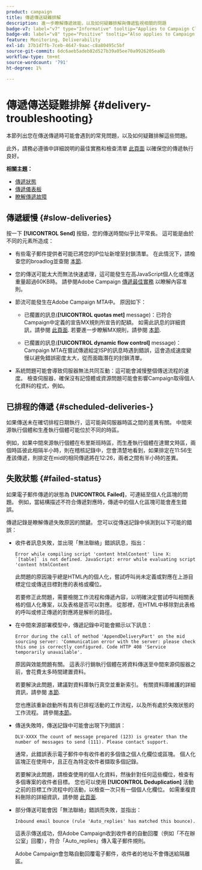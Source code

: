 ```yaml
---
product: campaign
title: 傳遞傳送疑難排解
description: 進一步瞭解傳遞效能，以及如何疑難排解與傳遞監視相關的問題
badge-v7: label="v7" type="Informative" tooltip="Applies to Campaign Classic v7"
badge-v8: label="v8" type="Positive" tooltip="Also applies to Campaign v8"
feature: Monitoring, Deliverability
exl-id: 37b1d7fb-7ceb-4647-9aac-c8a80495c5bf
source-git-commit: 6dc6aeb5adeb82d527b39a05ee70a9926205ea0b
workflow-type: tm+mt
source-wordcount: '791'
ht-degree: 1%

---
```


# 傳遞傳送疑難排解 {#delivery-troubleshooting}



本節列出您在傳送傳遞時可能會遇到的常見問題，以及如何疑難排解這些問題。

此外，請務必遵循中詳細說明的最佳實務和檢查清單 [此頁面](delivery-performances.md) 以確保您的傳遞執行良好。

**相關主題：**

* [傳遞狀態](delivery-statuses.md)
* [傳遞儀表板](delivery-dashboard.md)
* [瞭解傳遞故障](understanding-delivery-failures.md)

## 傳遞緩慢 {#slow-deliveries}

按一下 **[!UICONTROL Send]** 按鈕，您的傳送時間似乎比平常長。 這可能是由於不同的元素所造成：

* 有些電子郵件提供者可能已將您的IP位址新增至封鎖清單。 在此情況下，請檢查您的broadlog並查閱 [本節](about-deliverability.md).

* 您的傳送可能太大而無法快速處理，這可能發生在高JavaScript個人化或傳送重量超過60KB時。 請參閱Adobe Campaign [傳遞最佳實務](delivery-best-practices.md) 以瞭解內容准則。

* 節流可能發生在Adobe Campaign MTA中。 原因如下：

   * 已擱置的訊息(**[!UICONTROL quotas met]** message)：已符合Campaign中定義的宣告MX規則所宣告的配額。 如需此訊息的詳細資訊，請參閱 [此頁面](deliverability-faq.md). 若要進一步瞭解MX規則，請參閱 [本節](../../installation/using/email-deliverability.md#about-mx-rules).

   * 已擱置的訊息(**[!UICONTROL dynamic flow control]** message)： Campaign MTA在嘗試傳遞給定ISP的訊息時遇到錯誤，這會造成速度變慢以避免錯誤密度太大，從而面臨潛在的封鎖清單。

* 系統問題可能會導致伺服器無法共同互動：這可能會減慢整個傳送流程的速度。 檢查伺服器，確保沒有記憶體或資源問題可能會影響Campaign取得個人化資料的程式，例如。

## 已排程的傳遞 {#scheduled-deliveries-}

如果傳送未在確切排程日期執行，這可能與伺服器時區之間的差異有關。 中間來源執行個體和生產執行個體可能位於不同的時區。

例如，如果中間來源執行個體在布里斯班時區，而生產執行個體在達爾文時區，兩個時區彼此相隔半小時，則在稽核記錄中，您會清楚地看到，如果排定在11:56生產該傳遞，則排定在mid的相同傳遞將在12:26，兩者之間有半小時的差異。

## 失敗狀態 {#failed-status}

如果電子郵件傳遞的狀態為 **[!UICONTROL Failed]**，可連結至個人化區塊的問題。 例如，當結構描述不符合傳遞對應時，傳遞中的個人化區塊可能會產生錯誤。

傳遞記錄是瞭解傳遞失敗原因的關鍵。 您可以從傳送記錄中偵測到以下可能的錯誤：

* 收件者訊息失敗，並出現「無法聯絡」錯誤訊息，指出：

   ```
   Error while compiling script 'content htmlContent' line X: `[table]` is not defined. JavaScript: error while evaluating script 'content htmlContent
   ```

   此問題的原因幾乎總是HTML內的個人化，嘗試呼叫尚未定義或對應在上游目標定位或傳送目標對應的表格或欄位。

   若要修正此問題，需要檢閱工作流程和傳遞內容，以明確決定嘗試呼叫相關表格的個人化專案，以及表格是否可以對應。 從那裡，在HTML中移除對此表格的呼叫或修正傳遞的對應將是解析的路徑。

* 在中間來源部署模型中，傳遞記錄中可能會顯示以下訊息：

   ```
   Error during the call of method 'AppendDeliveryPart' on the mid sourcing server: 'Communication error with the server: please check this one is correctly configured. Code HTTP 408 'Service temporarily unavailable'.
   ```

   原因與效能問題有關。 這表示行銷執行個體在將資料傳送至中間來源伺服器之前，會花費太多時間建置資料。

   若要解決此問題，建議對資料庫執行真空並重新索引。 有關資料庫維護的詳細資訊，請參閱 [本節](../../production/using/recommendations.md).

   您也應該重新啟動所有具有已排程活動的工作流程，以及所有處於失敗狀態的工作流程。 請參閱[本節](../../workflow/using/scheduler.md)。

* 傳送失敗時，傳送記錄中可能會出現下列錯誤：

   ```
   DLV-XXXX The count of message prepared (123) is greater than the number of messages to send (111). Please contact support.
   ```

   通常，此錯誤表示電子郵件中有收件者的多個值之個人化欄位或區塊。 個人化區塊正在使用中，且正在為特定收件者擷取多個記錄。

   若要解決此問題，請檢查使用的個人化資料，然後針對任何這些欄位，檢查有多個專案的收件者目標。 您也可以使用 **[!UICONTROL Deduplication]** 活動之前的目標工作流程中的活動，以檢查一次只有一個個人化欄位。 如需重複資料刪除的詳細資訊，請參閱 [此頁面](../../workflow/using/deduplication.md).

* 部分傳送可能會因「無法聯絡」錯誤而失敗，並指出：

   ```
   Inbound email bounce (rule 'Auto_replies' has matched this bounce).
   ```

   這表示傳送成功，但Adobe Campaign收到收件者的自動回覆（例如「不在辦公室」回覆），符合「Auto_replies」傳入電子郵件規則。

   Adobe Campaign會忽略自動回覆電子郵件，收件者的地址不會傳送給隔離區。
